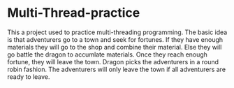# Multi-Thread-practice

This a project used to practice multi-threading programming.
The basic idea is that adventurers go to a town and seek for fortunes.
If they have enough materials they will go to the shop and combine their material.
Else they will go battle the dragon to accumlate materials.
Once they reach enough fortune, they will leave the town.
Dragon picks the adventurers in a round robin fashion.
The adventurers will only leave the town if all adventurers are ready to leave.
